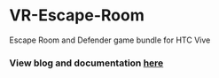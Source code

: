 # VR-Escape-Room
Escape Room and Defender game bundle for HTC Vive

### View blog and documentation [here](https://janellecueto.wixsite.com/class/vr-project-3-escape-room)
